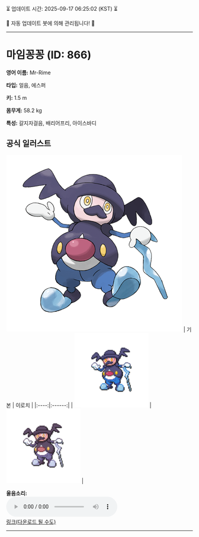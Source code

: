 
⏳ 업데이트 시간: 2025-09-17 06:25:02 (KST) ⏳

🤖 자동 업데이트 봇에 의해 관리됩니다! 🤖

---

# 마임꽁꽁 (ID: 866)
**영어 이름:** Mr-Rime

**타입:** 얼음, 에스퍼

**키:** 1.5 m

**몸무게:** 58.2 kg

**특성:** 갈지자걸음, 배리어프리, 아이스바디

## 공식 일러스트
![](https://raw.githubusercontent.com/PokeAPI/sprites/master/sprites/pokemon/other/official-artwork/866.png)
| 기본 | 이로치 |
|:----:|:------:|
| <img src="https://raw.githubusercontent.com/PokeAPI/sprites/master/sprites/pokemon/866.png" width="200"> | <img src="https://raw.githubusercontent.com/PokeAPI/sprites/master/sprites/pokemon/shiny/866.png" width="200"> |

**울음소리:**<br><audio controls src="https://raw.githubusercontent.com/PokeAPI/cries/main/cries/pokemon/latest/866.ogg"></audio><br> [링크(다운로드 될 수도)](https://raw.githubusercontent.com/PokeAPI/cries/main/cries/pokemon/latest/866.ogg)


---
